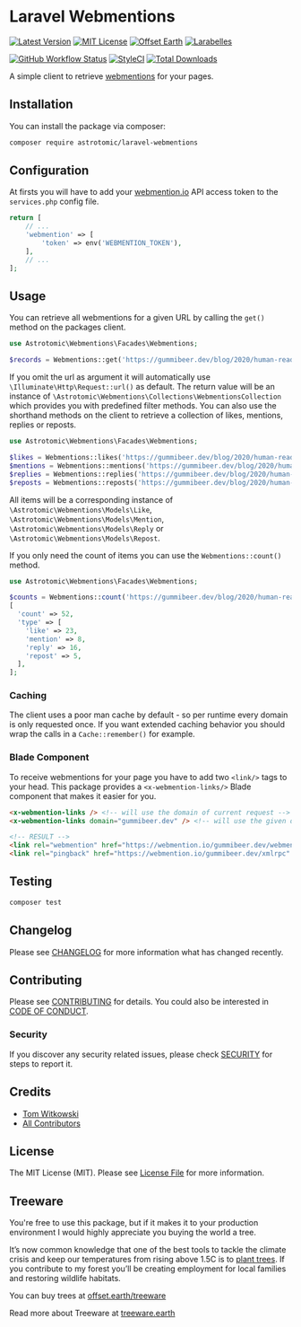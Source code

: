 # Laravel Webmentions

[![Latest Version](http://img.shields.io/packagist/v/astrotomic/laravel-webmentions.svg?label=Release&style=for-the-badge)](https://packagist.org/packages/astrotomic/laravel-webmentions)
[![MIT License](https://img.shields.io/github/license/Astrotomic/laravel-webmentions.svg?label=License&color=blue&style=for-the-badge)](https://github.com/Astrotomic/laravel-webmentions/blob/master/LICENSE)
[![Offset Earth](https://img.shields.io/badge/Treeware-%F0%9F%8C%B3-green?style=for-the-badge)](https://plant.treeware.earth/Astrotomic/laravel-webmentions)
[![Larabelles](https://img.shields.io/badge/Larabelles-%F0%9F%A6%84-lightpink?style=for-the-badge)](https://www.larabelles.com/)

[![GitHub Workflow Status](https://img.shields.io/github/workflow/status/Astrotomic/laravel-webmentions/run-tests?style=flat-square&logoColor=white&logo=github&label=Tests)](https://github.com/Astrotomic/laravel-webmentions/actions?query=workflow%3Arun-tests)
[![StyleCI](https://styleci.io/repos/322693045/shield)](https://styleci.io/repos/322693045)
[![Total Downloads](https://img.shields.io/packagist/dt/astrotomic/laravel-webmentions.svg?label=Downloads&style=flat-square)](https://packagist.org/packages/astrotomic/laravel-webmentions)

A simple client to retrieve [webmentions](https://webmention.io) for your pages.

## Installation

You can install the package via composer:

```bash
composer require astrotomic/laravel-webmentions
```

## Configuration

At firsts you will have to add your [webmention.io](https://webmention.io) API access token to the `services.php` config file.

```php
return [
    // ...
    'webmention' => [
        'token' => env('WEBMENTION_TOKEN'),
    ],
    // ...
];
```

## Usage

You can retrieve all webmentions for a given URL by calling the `get()` method on the packages client.

```php
use Astrotomic\Webmentions\Facades\Webmentions;

$records = Webmentions::get('https://gummibeer.dev/blog/2020/human-readable-intervals');
```

If you omit the url as argument it will automatically use `\Illuminate\Http\Request::url()` as default.
The return value will be an instance of `\Astrotomic\Webmentions\Collections\WebmentionsCollection` which provides you with predefined filter methods.
You can also use the shorthand methods on the client to retrieve a collection of likes, mentions, replies or reposts.

```php
use Astrotomic\Webmentions\Facades\Webmentions;

$likes = Webmentions::likes('https://gummibeer.dev/blog/2020/human-readable-intervals');
$mentions = Webmentions::mentions('https://gummibeer.dev/blog/2020/human-readable-intervals');
$replies = Webmentions::replies('https://gummibeer.dev/blog/2020/human-readable-intervals');
$reposts = Webmentions::reposts('https://gummibeer.dev/blog/2020/human-readable-intervals');
```

All items will be a corresponding instance of `\Astrotomic\Webmentions\Models\Like`, `\Astrotomic\Webmentions\Models\Mention`, `\Astrotomic\Webmentions\Models\Reply` or `\Astrotomic\Webmentions\Models\Repost`.

If you only need the count of items you can use the `Webmentions::count()` method.

```php
use Astrotomic\Webmentions\Facades\Webmentions;

$counts = Webmentions::count('https://gummibeer.dev/blog/2020/human-readable-intervals');
[
  'count' => 52,
  'type' => [
    'like' => 23,
    'mention' => 8,
    'reply' => 16,
    'repost' => 5,
  ],
];
```

### Caching

The client uses a poor man cache by default - so per runtime every domain is only requested once.
If you want extended caching behavior you should wrap the calls in a `Cache::remember()` for example.

### Blade Component

To receive webmentions for your page you have to add two `<link/>` tags to your head.
This package provides a `<x-webmention-links/>` Blade component that makes it easier for you.

```html
<x-webmention-links /> <!-- will use the domain of current request -->
<x-webmention-links domain="gummibeer.dev" /> <!-- will use the given domain -->

<!-- RESULT -->
<link rel="webmention" href="https://webmention.io/gummibeer.dev/webmention" />
<link rel="pingback" href="https://webmention.io/gummibeer.dev/xmlrpc" />
```

## Testing

```bash
composer test
```

## Changelog

Please see [CHANGELOG](CHANGELOG.md) for more information what has changed recently.

## Contributing

Please see [CONTRIBUTING](https://github.com/Astrotomic/.github/blob/master/CONTRIBUTING.md) for details. You could also be interested in [CODE OF CONDUCT](https://github.com/Astrotomic/.github/blob/master/CODE_OF_CONDUCT.md).

### Security

If you discover any security related issues, please check [SECURITY](https://github.com/Astrotomic/.github/blob/master/SECURITY.md) for steps to report it.

## Credits

-   [Tom Witkowski](https://github.com/Gummibeer)
-   [All Contributors](../../contributors)

## License

The MIT License (MIT). Please see [License File](LICENSE.md) for more information.

## Treeware

You're free to use this package, but if it makes it to your production environment I would highly appreciate you buying the world a tree.

It’s now common knowledge that one of the best tools to tackle the climate crisis and keep our temperatures from rising above 1.5C is to [plant trees](https://www.bbc.co.uk/news/science-environment-48870920). If you contribute to my forest you’ll be creating employment for local families and restoring wildlife habitats.

You can buy trees at [offset.earth/treeware](https://plant.treeware.earth/Astrotomic/laravel-webmentions)

Read more about Treeware at [treeware.earth](https://treeware.earth)
